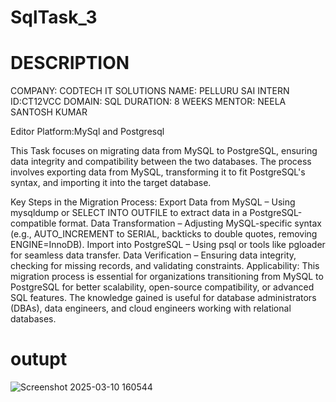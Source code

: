 # SqlTask_3

# DESCRIPTION
COMPANY: CODTECH IT SOLUTIONS NAME: PELLURU SAI INTERN ID:CT12VCC DOMAIN: SQL DURATION: 8 WEEKS MENTOR: NEELA SANTOSH KUMAR

Editor Platform:MySql and Postgresql

This Task focuses on migrating data from MySQL to PostgreSQL, ensuring data integrity and compatibility between the two databases. The process involves exporting data from MySQL, transforming it to fit PostgreSQL's syntax, and importing it into the target database.

Key Steps in the Migration Process:
Export Data from MySQL – Using mysqldump or SELECT INTO OUTFILE to extract data in a PostgreSQL-compatible format.
Data Transformation – Adjusting MySQL-specific syntax (e.g., AUTO_INCREMENT to SERIAL, backticks to double quotes, removing ENGINE=InnoDB).
Import into PostgreSQL – Using psql or tools like pgloader for seamless data transfer.
Data Verification – Ensuring data integrity, checking for missing records, and validating constraints.
Applicability:
This migration process is essential for organizations transitioning from MySQL to PostgreSQL for better scalability, open-source compatibility, or advanced SQL features. The knowledge gained is useful for database administrators (DBAs), data engineers, and cloud engineers working with relational databases.
# outupt
![Screenshot 2025-03-10 160544](https://github.com/user-attachments/assets/11acc233-166b-492b-9ca1-6badd8fd52db)

